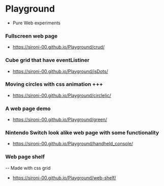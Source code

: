 # Playground
- Pure Web experiments

### Fullscreen web page
- https://sironi-00.github.io/Playground/crud/

### Cube grid that have eventListiner
- https://sironi-00.github.io/Playground/isDots/

### Moving circles with css animation +++
- https://sironi-00.github.io/Playground/circlelic/

### A web page demo
- https://sironi-00.github.io/Playground/green/

### Nintendo Switch look alike web page with some functionality
- https://sironi-00.github.io/Playground/handheld_console/

### Web page shelf 
-- Made with css grid
- https://sironi-00.github.io/Playground/web-shelf/